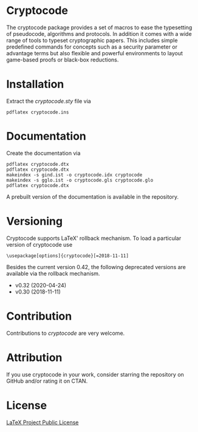 # Cryptocode
The cryptocode package provides a set of macros to ease the typesetting of pseudocode, algorithms and protocols. In addition it comes with a wide range of tools to typeset cryptographic papers. This includes simple predefined commands for concepts such as a security parameter or advantage terms but also flexible and powerful environments to layout game-based proofs or black-box reductions.

# Installation

Extract the *cryptocode.sty* file via

    pdflatex cryptocode.ins

# Documentation

Create the documentation via

    pdflatex cryptocode.dtx
    pdflatex cryptocode.dtx
    makeindex -s gind.ist -o cryptocode.idx cryptocode
    makeindex -s gglo.ist -o cryptocode.gls cryptocode.glo
    pdflatex cryptocode.dtx

A prebuilt version of the documentation is available in the repository.

# Versioning

Cryptocode supports LaTeX' rollback mechanism. To load a particular version of cryptocode use

    \usepackage[options]{cryptocode}[=2018-11-11]

Besides the current version 0.42, the following deprecated versions are available via
the rollback mechanism.

- v0.32 (2020-04-24)
- v0.30 (2018-11-11)

# Contribution

Contributions to *cryptocode* are very welcome. 

# Attribution

If you use cryptocode in your work, consider starring the repository on GitHub and/or rating it on CTAN.

# License

[LaTeX Project Public License](http://www.latex-project.org/lppl.txt)

